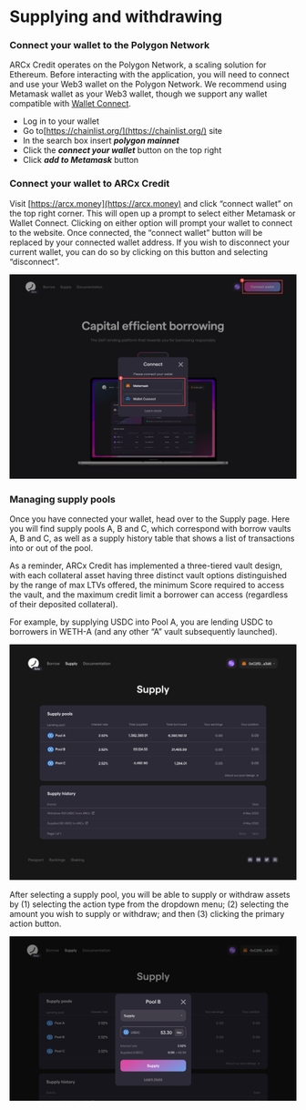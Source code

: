 # Supplying and withdrawing

### Connect your wallet to the Polygon Network

ARCx Credit operates on the Polygon Network, a scaling solution for Ethereum. Before interacting with the application, you will need to connect and use your Web3 wallet on the Polygon Network. We recommend using Metamask wallet as your Web3 wallet, though we support any wallet compatible with [Wallet Connect](https://walletconnect.com/).

* Log in to your wallet
* Go to[https://chainlist.org/](https://chainlist.org/) site
* In the search box insert _**polygon mainnet**_
* Click the _**connect your wallet**_ button on the top right
* Click _**add to Metamask**_ button

### Connect your wallet to ARCx Credit

Visit [https://arcx.money](https://arcx.money) and click “connect wallet” on the top right corner. This will open up a prompt to select either Metamask or Wallet Connect. Clicking on either option will prompt your wallet to connect to the website. Once connected, the “connect wallet” button will be replaced by your connected wallet address. If you wish to disconnect your current wallet, you can do so by clicking on this button and selecting “disconnect”.

![Wallet connect from the arcx.money landing page](<../../.gitbook/assets/Wallet connection.png>)

### Managing supply pools

Once you have connected your wallet, head over to the Supply page. Here you will find supply pools A, B and C, which correspond with borrow vaults A, B and C, as well as a supply history table that shows a list of transactions into or out of the pool.

As a reminder, ARCx Credit has implemented a three-tiered vault design, with each collateral asset having three distinct vault options distinguished by the range of max LTVs offered, the minimum Score required to access the vault, and the maximum credit limit a borrower can access (regardless of their deposited collateral).

For example, by supplying USDC into Pool A, you are lending USDC to borrowers in WETH-A (and any other “A” vault subsequently launched).

![Supply page](<../../.gitbook/assets/Supply (1).png>)

After selecting a supply pool, you will be able to supply or withdraw assets by (1) selecting the action type from the dropdown menu; (2) selecting the amount you wish to supply or withdraw; and then (3) clicking the primary action button.

![Supply action modal](<../../.gitbook/assets/Pool page.png>)
